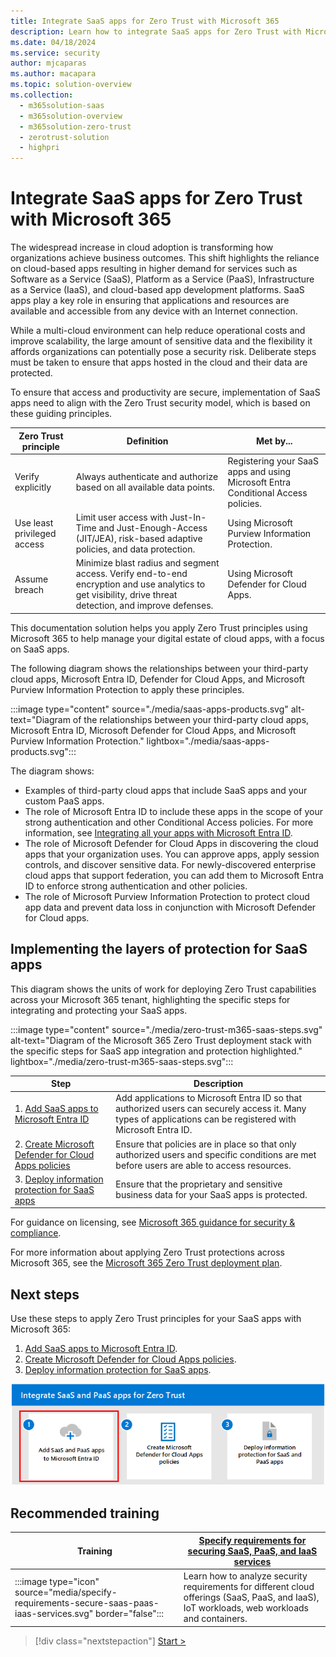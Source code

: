 ```yaml
---
title: Integrate SaaS apps for Zero Trust with Microsoft 365
description: Learn how to integrate SaaS apps for Zero Trust with Microsoft 365.
ms.date: 04/18/2024
ms.service: security
author: mjcaparas
ms.author: macapara
ms.topic: solution-overview
ms.collection:
  -	m365solution-saas
  -	m365solution-overview
  -	m365solution-zero-trust
  -	zerotrust-solution
  - highpri
---
```


# Integrate SaaS apps for Zero Trust with Microsoft 365 

The widespread increase in cloud adoption is transforming how organizations achieve business outcomes. This shift highlights the reliance on cloud-based apps resulting in higher demand for services such as Software as a Service (SaaS), Platform as a Service (PaaS), Infrastructure as a Service (IaaS), and cloud-based app development platforms. SaaS apps play a key role in ensuring that applications and resources are available and accessible from any device with an Internet connection.

While a multi-cloud environment can help reduce operational costs and improve scalability, the large amount of sensitive data and the flexibility it affords organizations can potentially pose a security risk. Deliberate steps must be taken to ensure that apps hosted in the cloud and their data are protected. 

To ensure that access and productivity are secure, implementation of SaaS apps need to align with the Zero Trust security model, which is based on these guiding principles.

| Zero Trust principle | Definition | Met by... |
| --- | --- | --- |
| Verify explicitly | Always authenticate and authorize based on all available data points. | Registering your SaaS apps and using Microsoft Entra Conditional Access policies. |
| Use least privileged access | Limit user access with Just-In-Time and Just-Enough-Access (JIT/JEA), risk-based adaptive policies, and data protection. | Using Microsoft Purview Information Protection. |
| Assume breach | Minimize blast radius and segment access. Verify end-to-end encryption and use analytics to get visibility, drive threat detection, and improve defenses. | Using Microsoft Defender for Cloud Apps. |

This documentation solution helps you apply Zero Trust principles using Microsoft 365 to help manage your digital estate of cloud apps, with a focus on SaaS apps.

The following diagram shows the relationships between your third-party cloud apps, Microsoft Entra ID, Defender for Cloud Apps, and Microsoft Purview Information Protection to apply these principles.

:::image type="content" source="./media/saas-apps-products.svg" alt-text="Diagram of the relationships between your third-party cloud apps, Microsoft Entra ID, Microsoft Defender for Cloud Apps, and Microsoft Purview Information Protection." lightbox="./media/saas-apps-products.svg":::

The diagram shows:

- Examples of third-party cloud apps that include SaaS apps and your custom PaaS apps.
- The role of Microsoft Entra ID to include these apps in the scope of your strong authentication and other Conditional Access policies. For more information, see [Integrating all your apps with Microsoft Entra ID](/azure/active-directory/fundamentals/five-steps-to-full-application-integration-with-azure-ad).
- The role of Microsoft Defender for Cloud Apps in discovering the cloud apps that your organization uses. You can approve apps, apply session controls, and discover sensitive data. For newly-discovered enterprise cloud apps that support federation, you can add them to Microsoft Entra ID to enforce strong authentication and other policies.
- The role of Microsoft Purview Information Protection to protect cloud app data and prevent data loss in conjunction with Microsoft Defender for Cloud apps.

## Implementing the layers of protection for SaaS apps

This diagram shows the units of work for deploying Zero Trust capabilities across your Microsoft 365 tenant, highlighting the specific steps for integrating and protecting your SaaS apps.

:::image type="content" source="./media/zero-trust-m365-saas-steps.svg" alt-text="Diagram of the Microsoft 365 Zero Trust deployment stack with the specific steps for SaaS app integration and protection highlighted." lightbox="./media/zero-trust-m365-saas-steps.svg":::

|Step|Description|
|---|---|
| 1. [Add SaaS apps to Microsoft Entra ID](add-saas-apps.md) | Add applications to Microsoft Entra ID so that authorized users can securely access it. Many types of applications can be registered with Microsoft Entra ID. |
| 2. [Create Microsoft Defender for Cloud Apps policies](create-policies.md) | Ensure that policies are in place so that only authorized users and specific conditions are met before users are able to access resources. |
| 3. [Deploy information protection for SaaS apps](deploy-information-protection-saas.md) | Ensure that the proprietary and sensitive business data for your SaaS apps is protected. |

For guidance on licensing, see [Microsoft 365 guidance for security & compliance](/office365/servicedescriptions/microsoft-365-service-descriptions/microsoft-365-tenantlevel-services-licensing-guidance/microsoft-365-security-compliance-licensing-guidance).

For more information about applying Zero Trust protections across Microsoft 365, see the [Microsoft 365 Zero Trust deployment plan](/microsoft-365/security/microsoft-365-zero-trust).

## Next steps

Use these steps to apply Zero Trust principles for your SaaS apps with Microsoft 365:

1. [Add SaaS apps to Microsoft Entra ID](add-saas-apps.md).
2. [Create Microsoft Defender for Cloud Apps policies](create-policies.md).
3. [Deploy information protection for SaaS apps](deploy-information-protection-saas.md).

[![Diagram of the steps for integrating and protecting SaaS apps with Step 1 hightlighted.](./media/zero-trust-saas-apps-step-1.png)](add-saas-apps.md)

## Recommended training

|Training  |[Specify requirements for securing SaaS, PaaS, and IaaS services](/training/modules/specify-requirements-securing-saas-paas-iaas-services/)|
|---------|---------|
|:::image type="icon" source="media/specify-requirements-secure-saas-paas-iaas-services.svg" border="false"::: | Learn how to analyze security requirements for different cloud offerings (SaaS, PaaS, and IaaS), IoT workloads, web workloads and containers. |
> [!div class="nextstepaction"]
> [Start >](/training/modules/specify-requirements-securing-saas-paas-iaas-services/)
